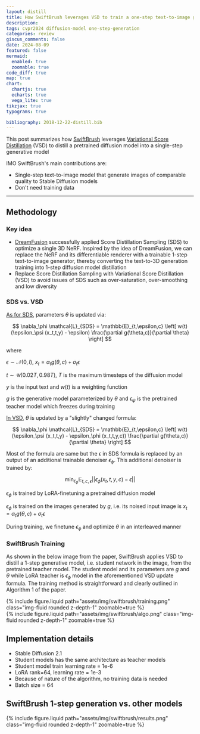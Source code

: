 ```yaml
---
layout: distill
title: How SwiftBrush leverages VSD to train a one-step text-to-image generative model
description:
tags: cvpr2024 diffusion-model one-step-generation
categories: review
giscus_comments: false
date: 2024-08-09
featured: false
mermaid:
  enabled: true
  zoomable: true
code_diff: true
map: true
chart:
  chartjs: true
  echarts: true
  vega_lite: true
tikzjax: true
typograms: true

bibliography: 2018-12-22-distill.bib
---
```


This post summarizes how [SwiftBrush](https://arxiv.org/pdf/2312.05239) leverages [Variational Score Distillation](https://github.com/thu-ml/prolificdreamer) (VSD) to distill a pretrained diffusion model into a single-step generative model

IMO SwiftBrush's main contributions are:

- Single-step text-to-image model that generate images of comparable quality to Stable Diffusion models
- Don't need training data

---

## Methodology

### Key idea

- [DreamFusion](https://dreamfusion3d.github.io/) successfully applied Score Distillation Sampling (SDS) to optimize a single 3D NeRF. Inspired by the idea of DreamFusion, we can replace the NeRF and its differentiable renderer with a trainable 1-step text-to-image generator, thereby converting the text-to-3D generation training into 1-step diffusion model distillation
- Replace Score Distillation Sampling with Variational Score Distillation (VSD) to avoid issues of SDS such as over-saturation, over-smoothing and low diversity

### SDS vs. VSD

<u>As for SDS</u>, parameters $\theta$ is updated via:

$$
\nabla_\phi \mathcal{L}_{SDS} = \mathbb{E}_{t,\epsilon,c} \left[ w(t)(\epsilon_\psi (x_t,t,y) - \epsilon) \frac{\partial g(\theta,c)}{\partial \theta}  \right]
$$

where

$\epsilon \sim \mathcal{N}(0,I)$, $x_t=\alpha_t g(\theta,c) + \sigma_t \epsilon$

$t \sim \mathcal{U}(0.02T,0.98T)$, $T$ is the maximum timesteps of the diffusion model

$y$ is the input text and $w(t)$ is a weighting function

$g$ is the generative model parameterized by $\theta$ and $\epsilon_\psi$ is the pretrained teacher model which freezes during training

<u>In VSD</u>, $\theta$ is updated by a "slightly" changed formula:

$$
\nabla_\phi \mathcal{L}_{SDS} = \mathbb{E}_{t,\epsilon,c} \left[ w(t)(\epsilon_\psi (x_t,t,y) - \epsilon_\phi (x_t,t,y,c)) \frac{\partial g(\theta,c)}{\partial \theta}  \right]
$$

Most of the formula are same but the $\epsilon$ in SDS formula is replaced by an output of an additional trainable denoiser $\epsilon_\phi$. This additional denoiser is trained by:

$$
\min_{\epsilon_\phi} \mathbb{E}_{t,c,\epsilon} || \epsilon_\phi (x_t,t,y,c) - \epsilon ||
$$

$\epsilon_\phi$ is trained by LoRA-finetuning a pretrained diffusion model

$\epsilon_\phi$ is trained on the images generated by $g$, i.e. its noised input image is $x_t=\alpha_t g(\theta,c) + \sigma_t \epsilon$

During training, we finetune $\epsilon_\phi$ and optimize $\theta$ in an interleaved manner

### SwiftBrush Training

As shown in the below image from the paper, SwiftBrush applies VSD to distill a 1-step generative model, i.e. student network in the image, from the pretrained teacher model. The student model and its parameters are $g$ and $\theta$ while LoRA teacher is $\epsilon_\phi$ model in the aforementioned VSD update formula. The training method is straightforward and clearly outlined in Algorithm 1 of the paper.

<div class="row">
  <div class="col-sm mt-3 mt-md-0">
      {% include figure.liquid path="assets/img/swiftbrush/training.png" class="img-fluid rounded z-depth-1" zoomable=true %}
  </div>
</div>

<div class="row">
  <!-- <div class="col-sm mt-3 mt-md-0"></div> -->
  <div class="mx-auto col-sm-8 mt-3 mt-md-0">
      {% include figure.liquid path="assets/img/swiftbrush/algo.png" class="img-fluid rounded z-depth-1" zoomable=true %}
  </div>
  <!-- <div class="col-sm mt-3 mt-md-0"></div> -->
</div>

## Implementation details

- Stable Diffusion 2.1
- Student models has the same architecture as teacher models
- Student model train learning rate = 1e-6
- LoRA rank=64, learning rate = 1e-3
- Because of nature of the algorithm, no training data is needed
- Batch size = 64

## SwiftBrush 1-step generation vs. other models

<div class="row">
  <div class="col-sm mt-3 mt-md-0">
      {% include figure.liquid path="assets/img/swiftbrush/results.png" class="img-fluid rounded z-depth-1" zoomable=true %}
  </div>
</div>
